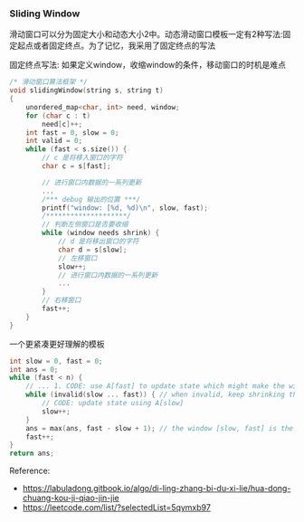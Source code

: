 ### Sliding Window

滑动窗口可以分为固定大小和动态大小2中。动态滑动窗口模板一定有2种写法:固定起点或者固定终点。为了记忆，我采用了固定终点的写法

固定终点写法: 如果定义window，收缩window的条件，移动窗口的时机是难点


```cpp
/* 滑动窗口算法框架 */
void slidingWindow(string s, string t)
{
    unordered_map<char, int> need, window;
    for (char c : t)
        need[c]++;
    int fast = 0, slow = 0;
    int valid = 0;
    while (fast < s.size()) {
        // c 是将移入窗口的字符
        char c = s[fast];

        // 进行窗口内数据的一系列更新
        ...
        /*** debug 输出的位置 ***/
        printf("window: [%d, %d)\n", slow, fast);
        /********************/
        // 判断左侧窗口是否要收缩
        while (window needs shrink) {
            // d 是将移出窗口的字符
            char d = s[slow];
            // 左移窗口
            slow++;
            // 进行窗口内数据的一系列更新
            ...
        }
        // 右移窗口
        fast++;
    }
}
```

一个更紧凑更好理解的模板

```cpp
int slow = 0, fast = 0;
int ans = 0;
while (fast < n) {
    // ... 1. CODE: use A[fast] to update state which might make the window invalid
    while (invalid(slow ... fast)) { // when invalid, keep shrinking the left edge until it's valid again
        // CODE: update state using A[slow]
        slow++;
    }
    ans = max(ans, fast - slow + 1); // the window [slow, fast] is the maximum window we've found thus far
    fast++;
}
return ans;
```


Reference:
- https://labuladong.gitbook.io/algo/di-ling-zhang-bi-du-xi-lie/hua-dong-chuang-kou-ji-qiao-jin-jie
- https://leetcode.com/list/?selectedList=5qymxb97